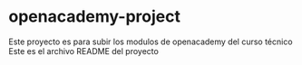 # openacademy-project
Este proyecto es para subir los modulos de openacademy del curso técnico
Este es el archivo README del proyecto
